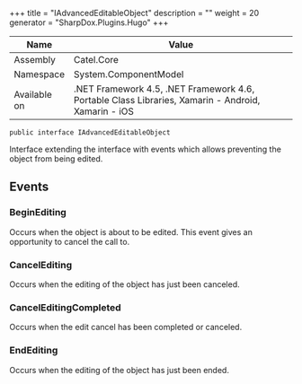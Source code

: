 

+++
title = "IAdvancedEditableObject" 
description = ""
weight = 20
generator = "SharpDox.Plugins.Hugo"
+++

Name|Value
---|---
Assembly|Catel.Core
Namespace|System.ComponentModel
Available on|.NET Framework 4.5, .NET Framework 4.6, Portable Class Libraries, Xamarin - Android, Xamarin - iOS

```
public interface IAdvancedEditableObject
```

Interface extending the interface with events which allows preventing the object from being edited.

## Events

### BeginEditing

Occurs when the object is about to be edited. This event gives an opportunity to cancel the call to.

### CancelEditing

Occurs when the editing of the object has just been canceled.

### CancelEditingCompleted

Occurs when the edit cancel has been completed or canceled.

### EndEditing

Occurs when the editing of the object has just been ended.

